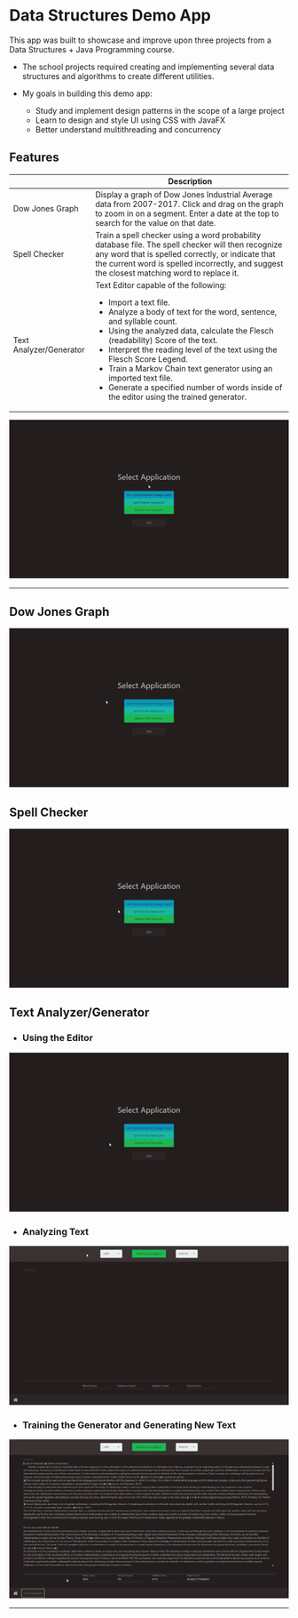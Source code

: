 # Data Structures Demo App

This app was built to showcase and improve upon three projects from a Data Structures + Java Programming course. 

- The school projects required creating and implementing several data structures and algorithms to create different utilities.

- My goals in building this demo app:
    - Study and implement design patterns in the scope of a large project
    - Learn to design and style UI using CSS with JavaFX
    - Better understand multithreading and concurrency

## **Features**

|           | Description |
| --------- | ----------- |
| Dow Jones Graph                | Display a graph of Dow Jones Industrial Average data from 2007-2017. Click and drag on the graph to zoom in on a segment. Enter a date at the top to search for the value on that date. |
| Spell Checker                  | Train a spell checker using a word probability database file. The spell checker will then recognize any word that is spelled correctly, or indicate that the current word is spelled incorrectly, and suggest the closest matching word to replace it. |
| Text Analyzer/Generator        | Text Editor capable of the following:<br/><ul><li>Import a text file.</li><li>Analyze a body of text for the word, sentence, and syllable count.</li><li>Using the analyzed data, calculate the Flesch (readability) Score of the text.</li><li>Interpret the reading level of the text using the Flesch Score Legend.</li><li>Train a Markov Chain text generator using an imported text file.</li><li>Generate a specified number of words inside of the editor using the trained generator.</li></ul> |
  
![Home Window](Demo-Files/home_window.gif)

---

## **Dow Jones Graph**

![Dow Jones Graph](Demo-Files/dow_jones.gif)

## **Spell Checker**

![Spell Checker](Demo-Files/spell_checker.gif)

## **Text Analyzer/Generator**

* ### Using the Editor

![Editor Intro](Demo-Files/editor_intro.gif)

* ### Analyzing Text

![Editor Trainer](Demo-Files/editor_trainer.gif)

* ### Training the Generator and Generating New Text

![Editor Generator](Demo-Files/editor_generator.gif)

---
